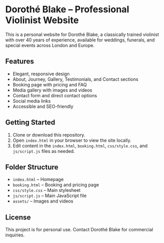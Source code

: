 # Dorothé Blake – Professional Violinist Website

This is a personal website for Dorothé Blake, a classically trained violinist with over 40 years of experience, available for weddings, funerals, and special events across London and Europe.

## Features
- Elegant, responsive design
- About, Journey, Gallery, Testimonials, and Contact sections
- Booking page with pricing and FAQ
- Media gallery with images and videos
- Contact form and direct contact options
- Social media links
- Accessible and SEO-friendly

## Getting Started
1. Clone or download this repository.
2. Open `index.html` in your browser to view the site locally.
3. Edit content in the `index.html`, `booking.html`, `css/style.css`, and `js/script.js` files as needed.

## Folder Structure
- `index.html` – Homepage
- `booking.html` – Booking and pricing page
- `css/style.css` – Main stylesheet
- `js/script.js` – Main JavaScript file
- `assets/` – Images and videos


## License
This project is for personal use. Contact Dorothé Blake for commercial inquiries. 